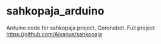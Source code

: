 # sahkopaja_arduino
Arduino code for sahkopaja project, Coronabot.
Full project https://github.com/Aivanus/sahkopaja
